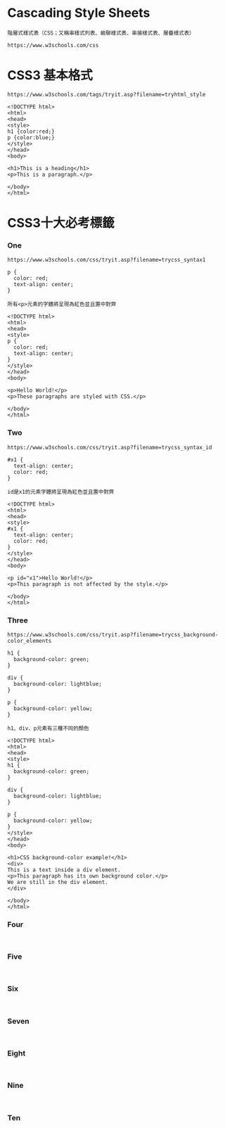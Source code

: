 # Cascading Style Sheets
```
階層式樣式表（CSS；又稱串樣式列表、級聯樣式表、串接樣式表、層疊樣式表）
```
```
https://www.w3schools.com/css
```
# CSS3 基本格式
```
https://www.w3schools.com/tags/tryit.asp?filename=tryhtml_style
```

```
<!DOCTYPE html>
<html>
<head>
<style>
h1 {color:red;}
p {color:blue;}
</style>
</head>
<body>

<h1>This is a heading</h1>
<p>This is a paragraph.</p>

</body>
</html>
```
# CSS3十大必考標籤
### One
```
https://www.w3schools.com/css/tryit.asp?filename=trycss_syntax1
```
```
p {
  color: red;
  text-align: center;
}

所有<p>元素的字體將呈現為紅色並且置中對齊
```
```
<!DOCTYPE html>
<html>
<head>
<style>
p {
  color: red;
  text-align: center;
} 
</style>
</head>
<body>

<p>Hello World!</p>
<p>These paragraphs are styled with CSS.</p>

</body>
</html>
```

### Two
```
https://www.w3schools.com/css/tryit.asp?filename=trycss_syntax_id
```
```
#x1 {
  text-align: center;
  color: red;
}

id是x1的元素字體將呈現為紅色並且置中對齊
```
```
<!DOCTYPE html>
<html>
<head>
<style>
#x1 {
  text-align: center;
  color: red;
}
</style>
</head>
<body>

<p id="x1">Hello World!</p>
<p>This paragraph is not affected by the style.</p>

</body>
</html>
```
### Three
```
https://www.w3schools.com/css/tryit.asp?filename=trycss_background-color_elements
```
```
h1 {
  background-color: green;
}

div {
  background-color: lightblue;
}

p {
  background-color: yellow;
}

h1、div、p元素有三種不同的顏色
```
```
<!DOCTYPE html>
<html>
<head>
<style>
h1 {
  background-color: green;
}

div {
  background-color: lightblue;
}

p {
  background-color: yellow;
}
</style>
</head>
<body>

<h1>CSS background-color example!</h1>
<div>
This is a text inside a div element.
<p>This paragraph has its own background color.</p>
We are still in the div element.
</div>

</body>
</html>
```
### Four
```

```
```

```
### Five
```

```
```

```
### Six
```

```
```

```
### Seven
```

```
```

```
### Eight
```

```
```

```
### Nine
```

```
```

```
### Ten
```

```
```

```
